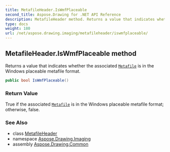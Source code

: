 ```yaml
---
title: MetafileHeader.IsWmfPlaceable
second_title: Aspose.Drawing for .NET API Reference
description: MetafileHeader method. Returns a value that indicates whether the associated Metafile is in the Windows placeable metafile format
type: docs
weight: 180
url: /net/aspose.drawing.imaging/metafileheader/iswmfplaceable/
---
```

## MetafileHeader.IsWmfPlaceable method

Returns a value that indicates whether the associated [`Metafile`](../../metafile/) is in the Windows placeable metafile format.

```csharp
public bool IsWmfPlaceable()
```

### Return Value

True if the associated [`Metafile`](../../metafile/) is in the Windows placeable metafile format; otherwise, false.

### See Also

* class [MetafileHeader](../)
* namespace [Aspose.Drawing.Imaging](../../metafileheader/)
* assembly [Aspose.Drawing.Common](../../../)


